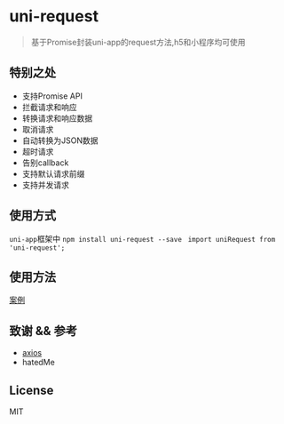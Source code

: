 # uni-request



> 基于Promise封装uni-app的request方法,h5和小程序均可使用


## 特别之处
- 支持Promise API
- 拦截请求和响应
- 转换请求和响应数据
- 取消请求
- 自动转换为JSON数据
- 超时请求
- 告别callback
- 支持默认请求前缀
- 支持并发请求

## 使用方式

```uni-app```框架中
```npm install uni-request --save ```
```import uniRequest from 'uni-request';```


## 使用方法

[案例](https://www.jianshu.com/p/08ff860466b6)

## 致谢 && 参考
* [axios](https://github.com/axios/axios)
* hatedMe


## License

MIT
